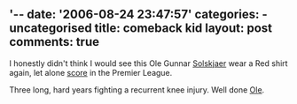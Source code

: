 '--
date: '2006-08-24 23:47:57'
categories:
    - uncategorised
title: comeback kid
layout: post
comments: true
---

I honestly didn't think I would see this Ole Gunnar
[Solskjaer](http://en.wikipedia.org/wiki/Ole_Gunnar_Solskjaer) wear a
Red shirt again, let alone
[score](http://news.bbc.co.uk/sport1/hi/football/eng_prem/5266142.stm)
in the Premier League.

Three long, hard years fighting a recurrent knee injury. Well done
[Ole](http://www.youtube.com/watch?v=5rjFnTbwUZQ).
